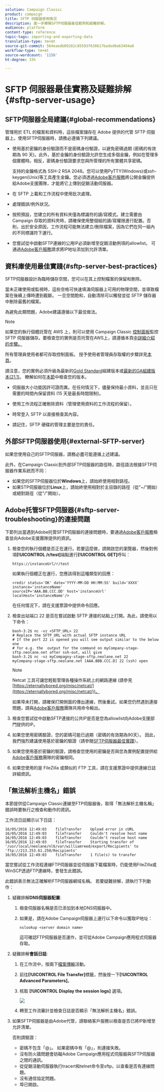 ```yaml
---
solution: Campaign Classic
product: campaign
title: SFTP 伺服器使用情況
description: 進一步瞭解SFTP伺服器最佳範例和疑難排解。
audience: platform
content-type: reference
topic-tags: importing-and-exporting-data
translation-type: tm+mt
source-git-commit: 564eaedb09282c85593f638617baded0a63494a0
workflow-type: tm+mt
source-wordcount: '1158'
ht-degree: 33%

---
```



# SFTP 伺服器最佳實務及疑難排解 {#sftp-server-usage}

## SFTP伺服器全局建議{#global-recommendations}

管理用於 ETL 的檔案和資料時，這些檔案儲存在 Adobe 提供的代管 SFTP 伺服器上。使用SFTP伺服器時，請務必遵循下列建議。

* 使用基於密鑰的身份驗證而不是密碼身份驗證，以避免密碼過期 (密碼的有效期為 90 天)。此外，基於金鑰的身份驗證允許您生成多個金鑰，例如在管理多個實體時。相反，密碼身份驗證要求您與所管理的所有實體共享密碼。

   支持的金鑰格式為 SSH-2 RSA 2048。您可以使用PyTTY(Windows)或ssh-keygen(Unix)等工具產生金鑰。您必須透過[Adobe客戶服務](https://helpx.adobe.com/enterprise/admin-guide.html/enterprise/using/support-for-experience-cloud.ug.html)將公開金鑰提供給Adobe支援團隊，才能將它上傳到促銷活動伺服器。

* 在 SFTP 上載和工作流程中使用批次處理。

* 處理錯誤/例外狀況。

* 按照預設，您建立的所有資料夾僅為標識符的讀/寫模式。建立需要由 Campaign 存取的資料夾時，請確保使用整個組的讀/寫權限進行配置。否則，出於安全原因，工作流程可能無法建立/刪除檔案，因為它們在同一組內的不同標識符下運行。

* 您嘗試從中啟動SFTP連線的公用IP必須新增至促銷活動例項的allowlist。 可通過[Adobe客戶服務](https://helpx.adobe.com/enterprise/admin-guide.html/enterprise/using/support-for-experience-cloud.ug.html)請求將IP地址添加到允許清單。

## 資料庫使用最佳實踐{#sftp-server-best-practices}

SFTP伺服器設計為臨時儲存空間，您可以在其上控制檔案的保留和刪除。

當未正確使用或監視時，這些空格可快速填滿伺服器上可用的物理空間，並導致檔案在後續上傳時遭到截斷。 一旦空間飽和，自動清除可以觸發並從 SFTP 儲存器中刪除最舊的檔案。

為避免此類問題，Adobe建議遵循以下最佳做法。

>[!NOTE]
>
>如果您的執行個體託管在 AWS 上，則可以使用 Campaign Classic [控制面板](https://docs.adobe.com/content/help/en/control-panel/using/sftp-management/sftp-storage-management.html)監控 SFTP 伺服器儲存。要檢查您的實例是否托管在AWS上，請遵循本頁[中詳細介紹的步驟。](https://experienceleague.adobe.com/docs/control-panel/using/faq.html)
>
>所有管理員使用者都可存取控制面板。 授予使用者管理員存取權的步驟詳見[本頁](https://experienceleague.adobe.com/docs/control-panel/using/discover-control-panel/managing-permissions.html?lang=en#discover-control-panel)。
>
>請注意，您的實例必須升級為最新的[Gold Standard](../../rn/using/gs-overview.md)組建版本或[最新的GA組建版本(21.1)](../../rn/using/latest-release.md)。 瞭解如何在[本節](../../platform/using/launching-adobe-campaign.md#getting-your-campaign-version)中檢查您的版本。

* 伺服器大小功能因許可證而異。在任何情況下，儘量保持最小資料，並且只在需要的時間內保留資料 (15 天是最長時間限制)。

* 使用工作流程正確刪除資料（管理使用資料的工作流程的保留）。

* 時常登入 SFTP 以直接檢查其內容。

* 請記住，SFTP 硬碟的管理主要是您的責任。

## 外部SFTP伺服器使用{#external-SFTP-server}

如果您使用自己的SFTP伺服器，請務必盡可能遵循上述建議。

此外，在Campaign Classic到外部SFTP伺服器的路徑時，路徑語法根據SFTP伺服器作業系統而不同：

* 如果您的SFTP伺服器位於&#x200B;**Windows**&#x200B;上，請始終使用相對路徑。
* 如果STP伺服器位於&#x200B;**Linux**&#x200B;上，請始終使用相對於主目錄的路徑（從&quot;~/&quot;開始）或絕對路徑（從&quot;/&quot;開始）。

## Adobe托管SFTP伺服器{#sftp-server-troubleshooting}的連接問題

下節列出當遇到Adobe托管SFTP伺服器的連接問題時，要通過[Adobe客戶服務](https://helpx.adobe.com/enterprise/admin-guide.html/enterprise/using/support-for-experience-cloud.ug.html)檢查並向Adobe支援團隊提供的資訊。

1. 檢查您的執行個體是否正在運行。若要這麼做，請開啟您的瀏覽器，然後對例項&#x200B;**[!UICONTROL /r/test]**&#x200B;端點進行&#x200B;**[!UICONTROL GET]**&#x200B;呼叫：

   ```
   https://instanceUrl/r/test
   ```

   如果執行個體正在運行，您應該得到這種類型的回應：

   ```
   <redir status='OK' date='YYYY-MM-DD HH:MM:SS' build='XXXX' instance='instanceName'
   sourceIP='AAA.BB.CCC.DD' host='instanceUrl' localHost='instanceName'/>
   ```

   在任何情況下，請在支援票證中提供命令回應。

1. 檢查出站端口 22 是否在嘗試啟動 SFTP 連接的站點上打開。為此，請使用以下命令：

   ```
   bash-3.2$ nc -vz <SFTP_URL> 22
   # Replace the SFTP_URL with actual SFTP instance URL
   # If the port 22 is opened you will see output similar to the below one
   # for e.g. the  output for the command on myCompany-stage-sftp.neolane.net after ssh-out, will give
   bash-3.2$ nc -vz myCompagny-stage-sftp.neolane.net 22
   myCompany-stage-sftp.neolane.net [AAA.BBB.CCC.D] 22 (ssh) open
   ```

   >[!NOTE]
   >
   >Netcat 工具可讓您輕鬆管理各種操作系統上的網路連線 (請參見 [https://eternallybored.org/misc/netcat/](https://eternallybored.org/misc/netcat/))。

   如果埠未打開，請確保打開側面的傳出連線，然後重試。如果您仍然遇到連接問題，請與[Adobe客戶服務](https://helpx.adobe.com/enterprise/admin-guide.html/enterprise/using/support-for-experience-cloud.ug.html)團隊共用命令輸出。

1. 檢查您嘗試從中啟動SFTP連接的公共IP是否是您為allowlist向Adobe支援部門提供的IP。
1. 如果您使用密碼驗證，您的密碼可能已過期（密碼的有效期為90天）。 因此，我們強烈建議使用基於密鑰的驗證（請參閱[SFTP伺服器最佳實踐](#sftp-server-best-practices)）。
1. 如果您使用基於密鑰的驗證，請檢查您使用的密鑰是否與您為實例配置提供給[Adobe客戶服務](https://helpx.adobe.com/enterprise/admin-guide.html/enterprise/using/support-for-experience-cloud.ug.html)團隊的密鑰相同。
1. 如果您使用的是 FileZilla 或類似的 FTP 工具，請在支援票證中提供連線日誌詳細資訊。

## 「無法解析主機名」錯誤

本節提供從Campaign Classic連線至FTP伺服器後，取得「無法解析主機名稱」錯誤時要執行之檢查和動作的資訊。

工作流日誌顯示以下日誌：

```
16/05/2016 12:49:03    fileTransfer    Upload error in cURL
16/05/2016 12:49:03    fileTransfer    Couldn't resolve host name
16/05/2016 12:49:03    fileTransfer    Couldn't resolve host name
16/05/2016 12:49:03    fileTransfer    Starting transfer of '/usr/local/neolane/nl6/var/williamreed/export/Recipients' to 'ftp://213.253.61.250/Recipients'
16/05/2016 12:49:03    fileTransfer    1 file(s) to transfer
```

當您嘗試從工作流程連線FTP伺服器並從伺服器下載檔案時，仍能使用FileZilla或WinSCP透過FTP連線時，會發生此錯誤。

此錯誤表示無法正確解析FTP伺服器網域名稱。 若要疑難排解，請執行下列動作：

1. 疑難排解&#x200B;**DNS伺服器配置**:

   1. 檢查伺服器名稱是否已添加到本地DNS伺服器中。
   1. 如果是，請在Adobe Campaign伺服器上運行以下命令以獲取IP地址：

      `nslookup <server domain name>`

      這可確認FTP伺服器是否運作，並可從Adobe Campaign應用程式伺服器存取。

1. 疑難排解&#x200B;**會話日誌**:

   1. 在工作流中，按兩下[檔案傳輸](../../workflow/using/file-transfer.md)活動。
   1. 前往&#x200B;**[!UICONTROL File Transfer]**&#x200B;標籤，然後按一下&#x200B;**[!UICONTROL Advanced Parameters]**。
   1. 核取 **[!UICONTROL Display the session logs]** 選項。

      ![](assets/sftp-error-display-logs.png)

   1. 轉至工作流審計並檢查日誌是否顯示「無法解析主機名」錯誤。

1. 如果SFTP伺服器是由Adobe代管，請聯絡客戶服務以檢查是否已將IP新增至允許清單。

   否則請驗證：

   * 密碼不包含「@」。 如果密碼中有「@」，則連接失敗。
   * 沒有防火牆問題會妨礙Adobe Campaign應用程式伺服器與SFTP伺服器之間的通訊。
   * 從促銷活動伺服器執行tracert和telnet命令至sftp，以查看是否有連線問題。
   * 沒有通信協定問題。
   * 埠已開啟。
